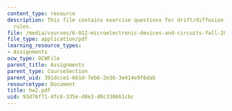 ```yaml
---
content_type: resource
description: This file contains exercise questions for drift/diffusion, and 60 mV
  rules.
file: /media/courses/6-012-microelectronic-devices-and-circuits-fall-2005/93d76f714fc8335ed8e3d0c330661cbc_hw2.pdf
file_type: application/pdf
learning_resource_types:
- Assignments
ocw_type: OCWFile
parent_title: Assignments
parent_type: CourseSection
parent_uid: 391dcce1-661d-7eb6-2e36-3e414e9f6dab
resourcetype: Document
title: hw2.pdf
uid: 93d76f71-4fc8-335e-d8e3-d0c330661cbc
---
```

